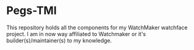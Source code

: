 # Pegs-TMI
This repository holds all the components for my WatchMaker watchface project. I am in now way affiliated to Watchmaker or it's builder(s)/maintainer(s) to my knowledge.

